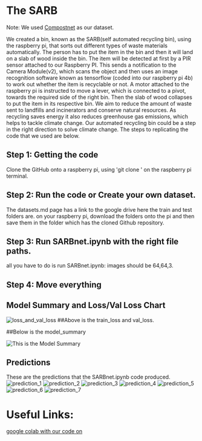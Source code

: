 # The SARB

Note: We used [Compostnet](https://github.com/sarahmfrost/compostnet) as our dataset.

We created a bin, known as the SARB(self automated recycling bin), using the raspberry pi, that sorts out different types of waste materials automatically. The person has to put the item in the bin and then it will land on a slab of wood inside the bin. The item will be detected at first by a PIR sensor attached to our Raspberry PI. This sends a notification to the Camera Module(v2), which scans the object and then uses an image recognition software known as tensorflow (coded into our raspberry pi 4b) to work out whether the item is recyclable or not. A motor attached to the raspberry pi is instructed to move a lever, which is connected to a pivot, towards the required side of the right bin. Then the slab of wood collapses to put the item in its respective bin. We aim to reduce the amount of waste sent to landfills and incinerators and conserve natural resources. As recycling saves energy it also reduces greenhouse gas emissions, which helps to tackle climate change. Our automated recycling bin could be a step in the right direction to solve climate change. The steps to replicating the code that we used are below.

## Step 1: Getting the code
Clone the GitHub onto a raspberry pi, using 'git clone ' on the raspberry pi terminal. 
## Step 2: Run the code or Create your own dataset.
The datasets.md page has a link to the google drive here the train and test folders are. on your raspberry pi, download the folders onto the pi and then save them in the folder which has the cloned Github repository.
## Step 3: Run SARBnet.ipynb with the right file paths.
all you have to do is run SARBnet.ipynb: images should be 64,64,3.
## Step 4: Move everything 





## Model Summary and Loss/Val Loss Chart

![loss_and_val_loss](https://user-images.githubusercontent.com/74100481/116826085-220c4c80-ab8a-11eb-853d-097272bc223f.jpg)
##Above is the train_loss and val_loss.

##Below is the model_summary

![This is the Model Summary](https://user-images.githubusercontent.com/74100481/116826087-246ea680-ab8a-11eb-943f-5180637ec508.png)

## Predictions

These are the predictions that the SARBnet.ipynb code produced.
![prediction_1](https://user-images.githubusercontent.com/74100481/116826422-ce026780-ab8b-11eb-94d8-2bd74f2394cb.png)
![prediction_2](https://user-images.githubusercontent.com/74100481/116826495-25a0d300-ab8c-11eb-803f-fc8ee54d0c5f.png)
![prediction_3](https://user-images.githubusercontent.com/74100481/116826498-28032d00-ab8c-11eb-838e-f09cc4422ce1.png)
![prediction_4](https://user-images.githubusercontent.com/74100481/116826503-2c2f4a80-ab8c-11eb-82be-60c275c25e6a.png)
![prediction_5](https://user-images.githubusercontent.com/74100481/116826506-2e91a480-ab8c-11eb-8e4c-08384b2e6a2a.png)
![prediction_6](https://user-images.githubusercontent.com/74100481/116826511-30f3fe80-ab8c-11eb-8619-8e595916907e.png)
![prediction_7](https://user-images.githubusercontent.com/74100481/116826513-32bdc200-ab8c-11eb-9c2c-e45699588272.png)


# Useful Links:

[google colab with our code on](https://colab.research.google.com/drive/12FXVMgZL7BkdDpsMrkfoTFxgxIgPeXEP?usp=sharing)

